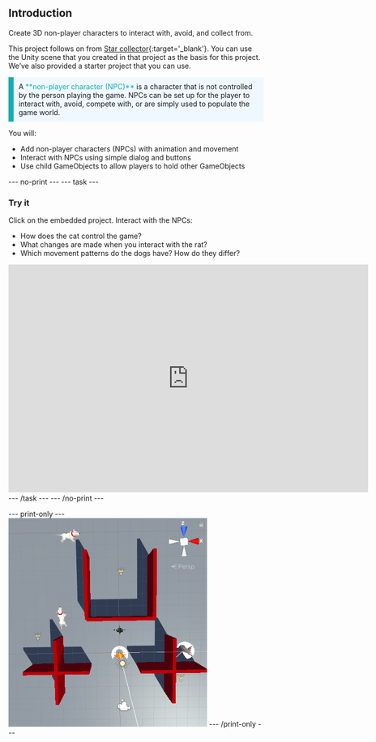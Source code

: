 ## Introduction

Create 3D non-player characters to interact with, avoid, and collect from. 

This project follows on from [Star collector](https://projects.raspberrypi.org/en/projects/star-collector){:target='_blank'}. You can use the Unity scene that you created in that project as the basis for this project. We’ve also provided a starter project that you can use.

<p style="border-left: solid; border-width:10px; border-color: #0faeb0; background-color: aliceblue; padding: 10px;">
A <span style="color: #0faeb0">**non-player character (NPC)**</span> is a character that is not controlled by the person playing the game. NPCs can be set up for the player to interact with, avoid, compete with, or are simply used to populate the game world.
</p>

You will:
+ Add non-player characters (NPCs) with animation and movement
+ Interact with NPCs using simple dialog and buttons
+ Use child GameObjects to allow players to hold other GameObjects

--- no-print ---
--- task ---
### Try it

Click on the embedded project. Interact with the NPCs:
+ How does the cat control the game? 
+ What changes are made when you interact with the rat? 
+ Which movement patterns do the dogs have? How do they differ? 

<iframe allowtransparency="true" width="710" height="450" src="https://non-player-characters-basic.rpfilt.repl.co" frameborder="0"></iframe>
--- /task ---
--- /no-print ---

--- print-only ---
![The Scene view with a top-down angle showing the scene with Player character, Gamemaster, two enemy dogs, and an ally rat. There are wall obstacles and three stars to collect. The Player and rat have shields on them.](images/showcase_static.png)
--- /print-only ---

